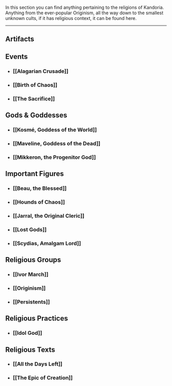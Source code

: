In this section you can find anything pertaining to the religions of Kandoria. Anything from the ever-popular Originism, all the way down to the smallest unknown cults, if it has religious context, it can be found here.

---
## Artifacts

## Events
- ### [[Alagarian Crusade]]
- ### [[Birth of Chaos]]
- ### [[The Sacrifice]]
## Gods & Goddesses
- ### [[Kosmé, Goddess of the World]]
- ### [[Maveline, Goddess of the Dead]]
- ### [[Mikkeron, the Progenitor God]]
## Important Figures
- ### [[Beau, the Blessed]]
- ### [[Hounds of Chaos]]
- ### [[Jarral, the Original Cleric]]
- ### [[Lost Gods]]
- ### [[Scydias, Amalgam Lord]]
## Religious Groups
- ### [[Ivor March]]
- ### [[Originism]]
- ### [[Persistents]]
## Religious Practices
- ### [[Idol God]]
## Religious Texts
- ### [[All the Days Left]]
- ### [[The Epic of Creation]]